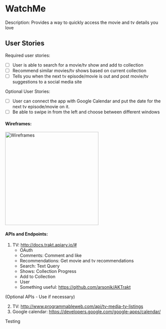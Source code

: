 # WatchMe

Description: Provides a way to quickly access the movie and tv details you love 

## User Stories

Required user stories: 
- [ ] User is able to search for a movie/tv show and add to collection
- [ ] Recommend similar movies/tv shows based on current collection 
- [ ] Tells you when the next tv episode/movie is out and post movie/tv suggestions to a social media site 

Optional User Stories:
- [ ] User can connect the app with Google Calendar and put the date for the next tv episode/movie on it.
- [ ] Be able to swipe in from the left and choose between different windows

#### Wireframes:
<img src = 'http://i.imgur.com/U9l5nGt.jpg' title='Wireframes' width='300' alt='Wireframes' />

#### APIs and Endpoints:

1. TV: http://docs.trakt.apiary.io/#
   - OAuth
   - Comments: Comment and like 
   - Recommendations: Get movie and tv recommendations 
   - Search: Text Query
   - Shows: Collection Progress
   - Add to Collection 
   - User
   - Something useful: https://github.com/arsonik/AKTrakt 

(Optional APIs - Use if necessary) 

2. TV: http://www.programmableweb.com/api/tv-media-tv-listings
3. Google calendar: https://developers.google.com/google-apps/calendar/

Testing

